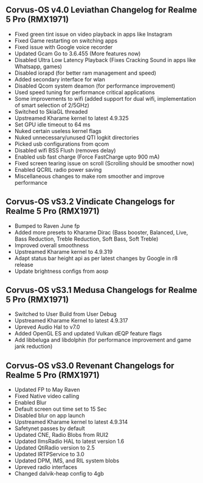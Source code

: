 ## Corvus-OS v4.0 Leviathan Changelog for Realme 5 Pro (RMX1971)

- Fixed green tint issue on video playback in apps like Instagram 
- Fixed Game restarting on switching apps
- Fixed issue with Google voice recorder
- Updated Gcam Go to 3.6.455 (More features now)
- Disabled Ultra Low Latency Playback (Fixes Cracking Sound in apps like Whatsapp, games)
- Disabled iorapd (for better ram management and speed)
- Added secondary interface for wlan
- Disabled Qcom system deamon (for performance improvement) 
- Used speed tuning for performance critical applications
- Some improvements to wifi (added support for dual wifi, implementation of smart selection of 2/5GHz)
- Switched to SkiaGL threaded
- Upstreamed Kharame kernel to latest 4.9.325
- Set GPU idle timeout to 64 ms
- Nuked certain useless kernel flags 
- Nuked unnecessary/unused QTI logkit directories
- Picked usb configurations from qcom
- Disabled wifi BSS Flush (removes delay) 
- Enabled usb fast charge (Force FastCharge upto 900 mA) 
- Fixed screen tearing issue on scroll (Scrolling should be smoother now)
- Enabled QCRIL radio power saving
- Miscellaneous changes to make rom smoother and improve performance


## Corvus-OS vS3.2 Vindicate Changelogs for Realme 5 Pro (RMX1971)

- Bumped to Raven June fp
- Added more presets to Kharame Dirac (Bass booster, Balanced, Live, Bass Reduction, Treble Reduction, Soft Bass, Soft Treble)
- Improved overall smoothness
- Upstreamed Kharame kernel to 4.9.319
- Adapt status bar height api as per latest changes by Google in r8 release
- Update brightness configs from aosp

## Corvus-OS vS3.1 Medusa Changelogs for Realme 5 Pro (RMX1971)

- Switched to User Build from User Debug
- Upstreamed Kharame Kernel to latest 4.9.317
- Upreved Audio Hal to v7.0
- Added OpenGL ES and updated Vulkan dEQP feature flags
- Add libbeluga and libdolphin (for performance improvement and game jank reduction) 

## Corvus-OS vS3.0 Revenant Changelogs for Realme 5 Pro (RMX1971)

- Updated FP to May Raven
- Fixed Native video calling
- Enabled Blur
- Default screen out time set to 15 Sec
- Disabled blur on app launch
- Upstreamed Kharame kernel to latest 4.9.314
- Safetynet passes by default
- Updated CNE, Radio Blobs from RUI2
- Updated IImsRadio HAL to latest version 1.6
- Updated QtiRadio version to 2.5
- Updated IRTPService to 3.0
- Updated  DPM, IMS, and RIL system blobs
- Upreved  radio interfaces
- Changed dalvik-heap config to 4gb
